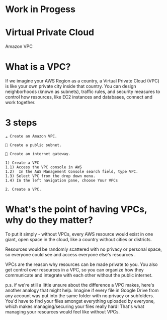 # Work in Progess

# Virtual Private Cloud
Amazon VPC


# What is a VPC?
If we imagine your AWS Region as a country, a Virtual Private Cloud (VPC) is like your own private city inside that country.
You can design neighborhoods (known as subnets), traffic rules, and security measures to control how resources, like EC2 instances and databases, connect and work together.

# 3 steps
```
☁️ Create an Amazon VPC.
```
```
🥅 Create a public subnet.
```
```
🚪 Create an internet gateway.
```

```
1) Create a VPC
1.1) Access the VPC console in AWS
1.2)  In the AWS Management Console search field, type VPC.
1.3) Select VPC from the drop down menu.
1.4) In the left navigation pane, choose Your VPCs
```
```
2. Create a VPC.
```
# What's the point of having VPCs, why do they matter?
To put it simply - without VPCs, every AWS resource would exist in one giant, open space in the cloud, like a country without cities or districts.

Resources would be randomly scattered with no privacy or personal space, so everyone could see and access everyone else's resources .

VPCs are the reason why resources can be made private to you. You also get control over resources in a VPC, so you can organize how they communicate and integrate with each other without the public internet.

p.s. if we're still a little unsure about the difference a VPC makes, here's another analogy that might help. Imagine if every file in Google Drive from any account was put into the same folder with no privacy or subfolders. You'd have to find your files amongst everything uploaded by everyone, which makes managing/securing your files really hard! That's what managing your resources would feel like without VPCs.


